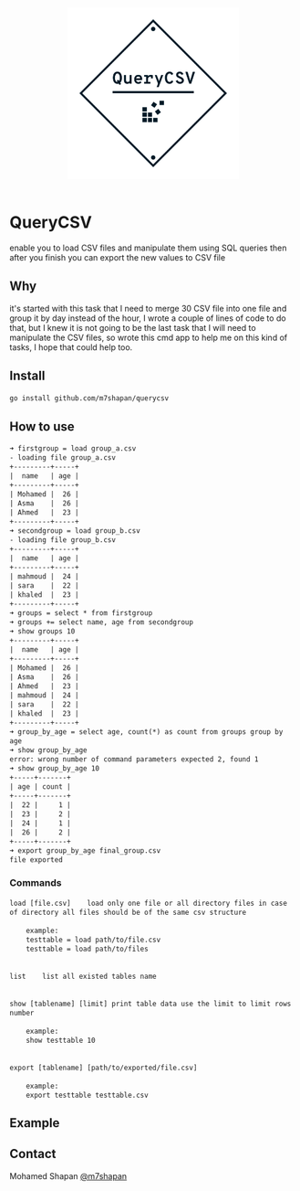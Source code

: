 <div align="center">
<img src="logo.png" width="300">
</div>
<br>

# QueryCSV
enable you to load CSV files and manipulate them using SQL queries then after you finish you can export the new values to CSV file

## Why
it's started with this task that I need to merge 30 CSV file into one file and group it by day instead of the hour, I wrote a couple of lines of code to do that, but I knew it is not going to be the last task that I will need to manipulate the CSV files, so wrote this cmd app to help me on this kind of tasks, I hope that could help too.


## Install
```bash
go install github.com/m7shapan/querycsv
```

## How to use

```
➜ firstgroup = load group_a.csv
- loading file group_a.csv
+---------+-----+
|  name   | age |
+---------+-----+
| Mohamed |  26 |
| Asma    |  26 |
| Ahmed   |  23 |
+---------+-----+
➜ secondgroup = load group_b.csv
- loading file group_b.csv
+---------+-----+
|  name   | age |
+---------+-----+
| mahmoud |  24 |
| sara    |  22 |
| khaled  |  23 |
+---------+-----+
➜ groups = select * from firstgroup
➜ groups += select name, age from secondgroup
➜ show groups 10
+---------+-----+
|  name   | age |
+---------+-----+
| Mohamed |  26 |
| Asma    |  26 |
| Ahmed   |  23 |
| mahmoud |  24 |
| sara    |  22 |
| khaled  |  23 |
+---------+-----+
➜ group_by_age = select age, count(*) as count from groups group by age
➜ show group_by_age
error: wrong number of command parameters expected 2, found 1
➜ show group_by_age 10
+-----+-------+
| age | count |
+-----+-------+
|  22 |     1 |
|  23 |     2 |
|  24 |     1 |
|  26 |     2 |
+-----+-------+
➜ export group_by_age final_group.csv
file exported
```

### Commands

```
load [file.csv]    load only one file or all directory files in case of directory all files should be of the same csv structure

    example:
    testtable = load path/to/file.csv
    testtable = load path/to/files


list    list all existed tables name


show [tablename] [limit] print table data use the limit to limit rows number 

    example:
    show testtable 10


export [tablename] [path/to/exported/file.csv]

    example:
    export testtable testtable.csv

```

## Example


## Contact
Mohamed Shapan [@m7shapan](https://twitter.com/M7Shapan)